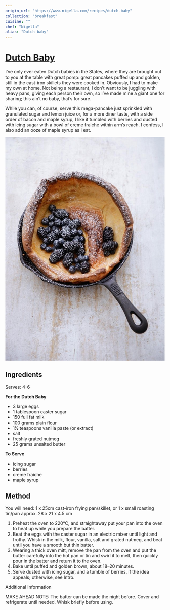 ```yaml
---
origin_url: "https://www.nigella.com/recipes/dutch-baby"
collection: "breakfast"
cuisine: ""
chef: "Nigella"
alias: "Dutch baby"
---
```

# [Dutch Baby](http://www.nigella.com/recipes/dutch-baby)

I’ve only ever eaten Dutch babies in the States, where they are brought out to you at the table with great pomp: great pancakes puffed up and golden, still in the cast-iron skillets they were cooked in. Obviously, I had to make my own at home. Not being a restaurant, I don’t want to be juggling with heavy pans, giving each person their own, so I’ve made mine a giant one for sharing; this ain’t no baby, that’s for sure.

While you can, of course, serve this mega-pancake just sprinkled with granulated sugar and lemon juice or, for a more diner taste, with a side order of bacon and maple syrup, I like it tumbled with berries and dusted with icing sugar with a bowl of creme fraiche within arm’s reach. I confess, I also add an ooze of maple syrup as I eat.

![Dutch Baby](../assets/dutch-baby-56ce346617db0.jpg)

## Ingredients
Serves: 4-6

**For the Dutch Baby**

* 3 large eggs
* 1 tablespoon caster sugar
* 150 full fat milk
* 100 grams plain flour
* 1½ teaspoons vanilla paste (or extract)
* salt
* freshly grated nutmeg
* 25 grams unsalted butter

**To Serve**

* icing sugar
* berries
* creme fraiche
* maple syrup

## Method

You will need: 1 x 25cm cast-iron frying pan/skillet, or 1 x small roasting tin/pan approx. 28 x 21 x 4.5 cm

1. Preheat the oven to 220°C, and straightaway put your pan into the oven to heat up while you prepare the batter.
2. Beat the eggs with the caster sugar in an electric mixer until light and frothy. Whisk in the milk, flour, vanilla, salt and grated nutmeg, and beat until you have a smooth but thin batter.
3. Wearing a thick oven mitt, remove the pan from the oven and put the butter carefully into the hot pan or tin and swirl it to melt, then quickly pour in the batter and return it to the oven.
4. Bake until puffed and golden brown, about 18–20 minutes.
5. Serve dusted with icing sugar, and a tumble of berries, if the idea appeals; otherwise, see Intro.

Additional Information

MAKE AHEAD NOTE: The batter can be made the night before. Cover and refrigerate until needed. Whisk briefly before using.